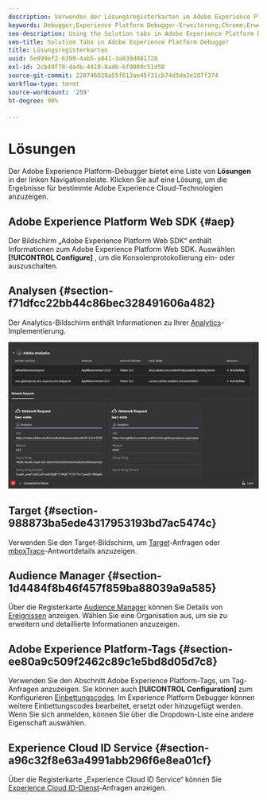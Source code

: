 ```yaml
---
description: Verwenden der Lösungsregisterkarten im Adobe Experience Platform Debugger
keywords: Debugger;Experience Platform Debugger-Erweiterung;Chrome;Erweiterung;Zusammenfassung;Löschen;Anfragen;Lösungen;Lösung;Informationen;Analytics;Target;Audience Manager;Media Optimizer;AMO;ID-Service
seo-description: Using the Solution tabs in Adobe Experience Platform Debugger
seo-title: Solution Tabs in Adobe Experience Platform Debugger
title: Lösungsregisterkarten
uuid: 5e999ef2-6399-4ab5-a841-3a839d081728
exl-id: 2cb49f78-4a4b-4410-8a4b-6f9009c51d58
source-git-commit: 220746028a55f613ae45f31cb74d5da3e187f374
workflow-type: tm+mt
source-wordcount: '259'
ht-degree: 90%

---
```


# Lösungen

Der Adobe Experience Platform-Debugger bietet eine Liste von **Lösungen** in der linken Navigationsleiste. Klicken Sie auf eine Lösung, um die Ergebnisse für bestimmte Adobe Experience Cloud-Technologien anzuzeigen.

## Adobe Experience Platform Web SDK {#aep}

Der Bildschirm „Adobe Experience Platform Web SDK“ enthält Informationen zum Adobe Experience Platform Web SDK. Auswählen **[!UICONTROL Configure]** , um die Konsolenprotokollierung ein- oder auszuschalten.

## Analysen {#section-f71dfcc22bb44c86bec328491606a482}

Der Analytics-Bildschirm enthält Informationen zu Ihrer [Analytics](https://experienceleague.adobe.com/docs/analytics.html?lang=de)-Implementierung.

![](assets/analytics.jpg)

## Target {#section-988873ba5ede4317953193bd7ac5474c}

Verwenden Sie den Target-Bildschirm, um [ Target](https://experienceleague.adobe.com/docs/target/using/target-home.html?lang=de)-Anfragen oder [mboxTrace](https://experienceleague.adobe.com/docs/target/using/activities/troubleshoot-activities/content-trouble.html?lang=de#section_256FCF7C14BB435BA2C68049EF0BA99E)-Antwortdetails anzuzeigen.

## Audience Manager {#section-1d4484f8b46f457f859ba88039a9a585}

Über die Registerkarte [Audience Manager](https://experienceleague.adobe.com/docs/audience-manager/user-guide/aam-home.html?lang=de) können Sie Details von [Ereignissen](https://experienceleague.adobe.com/docs/audience-manager/user-guide/api-and-sdk-code/dcs/dcs-event-calls/dcs-event-calls.html?lang=de) anzeigen. Wählen Sie eine Organisation aus, um sie zu erweitern und detaillierte Informationen anzuzeigen.

## Adobe Experience Platform-Tags {#section-ee80a9c509f2462c89c1e5bd8d05d7c8}

Verwenden Sie den Abschnitt Adobe Experience Platform-Tags, um Tag-Anfragen anzuzeigen. Sie können auch **[!UICONTROL Configuration]** zum Konfigurieren [Einbettungscodes](https://experienceleague.adobe.com/docs/experience-platform/tags/publish/environments/environments.html#embed-code). Im Experience Platform Debugger können weitere Einbettungscodes bearbeitet, ersetzt oder hinzugefügt werden. Wenn Sie sich anmelden, können Sie über die Dropdown-Liste eine andere Eigenschaft auswählen.

## Experience Cloud ID Service {#section-a96c32f8e63a4991abb296f6e8ea01cf}

Über die Registerkarte „Experience Cloud ID Service“ können Sie [Experience Cloud ID-Dienst](https://experienceleague.adobe.com/docs/id-service/using/home.html?lang=de)-Anfragen anzeigen.
